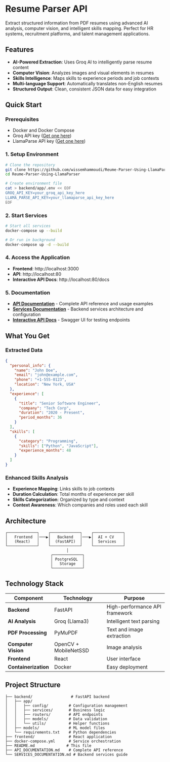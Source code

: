 # Resume Parser API

Extract structured information from PDF resumes using advanced AI analysis, computer vision, and intelligent skills mapping. Perfect for HR systems, recruitment platforms, and talent management applications.

##  Features

- **AI-Powered Extraction**: Uses Groq AI to intelligently parse resume content
- **Computer Vision**: Analyzes images and visual elements in resumes
- **Skills Intelligence**: Maps skills to experience periods and job contexts
- **Multi-language Support**: Automatically translates non-English resumes
- **Structured Output**: Clean, consistent JSON data for easy integration

##  Quick Start

### Prerequisites
- Docker and Docker Compose
- Groq API key ([Get one here](https://console.groq.com/))
- LlamaParse API key ([Get one here](https://cloud.llamaindex.ai/))

### 1. Setup Environment
```bash
# Clone the repository
git clone https://github.com/wissemhammoudi/Reume-Parser-Using-LlamaParser
cd Reume-Parser-Using-LlamaParser

# Create environment file
cat > backend/app/.env << EOF
GROQ_API_KEY=your_groq_api_key_here
LLAMA_PARSE_API_KEY=your_llamaparse_api_key_here
EOF
```

### 2. Start Services
```bash
# Start all services
docker-compose up --build

# Or run in background
docker-compose up -d --build
```

### 4. Access the Application
- **Frontend**: http://localhost:3000
- **API**: http://localhost:80
- **Interactive API Docs**: http://localhost:80/docs

### 5. Documentation
- **[API Documentation](./API_DOCUMENTATION.md)** - Complete API reference and usage examples
- **[Services Documentation](./SERVICES_DOCUMENTATION.md)** - Backend services architecture and configuration
- **[Interactive API Docs](http://localhost:80/docs)** - Swagger UI for testing endpoints

##  What You Get

### Extracted Data
```json
{
  "personal_info": {
    "name": "John Doe",
    "email": "john@example.com",
    "phone": "+1-555-0123",
    "location": "New York, USA"
  },
  "experience": [
    {
      "title": "Senior Software Engineer",
      "company": "Tech Corp",
      "duration": "2020 - Present",
      "period_months": 36
    }
  ],
  "skills": [
    {
      "category": "Programming",
      "skills": ["Python", "JavaScript"],
      "experience_months": 48
    }
  ]
}
```

### Enhanced Skills Analysis
- **Experience Mapping**: Links skills to job contexts
- **Duration Calculation**: Total months of experience per skill
- **Skills Categorization**: Organized by type and context
- **Context Awareness**: Which companies and roles used each skill

## Architecture

```
┌─────────────┐    ┌─────────────┐    ┌─────────────┐
│   Frontend  │───▶│   Backend   │───▶│  AI + CV    │
│   (React)   │    │  (FastAPI)  │    │  Services   │
└─────────────┘    └─────────────┘    └─────────────┘
                           │
                    ┌─────────────┐
                    │ PostgreSQL  │
                    │   Storage   │
                    └─────────────┘
```

##  Technology Stack

| Component | Technology | Purpose |
|-----------|------------|---------|
| **Backend** | FastAPI | High-performance API framework |
| **AI Analysis** | Groq (Llama3) | Intelligent text parsing |
| **PDF Processing** | PyMuPDF | Text and image extraction |
| **Computer Vision** | OpenCV + MobileNetSSD | Image analysis |
| **Frontend** | React | User interface |
| **Containerization** | Docker | Easy deployment |

##  Project Structure

```
├── backend/                 # FastAPI backend
│   ├── app/
│   │   ├── config/         # Configuration management
│   │   ├── services/       # Business logic
│   │   ├── routers/        # API endpoints
│   │   ├── models/         # Data validation
│   │   └── utils/          # Helper functions
│   ├── models/             # ML model files
│   └── requirements.txt    # Python dependencies
├── frontend/               # React application
├── docker-compose.yml      # Service orchestration
├── README.md              # This file
├── API_DOCUMENTATION.md    # Complete API reference
└── SERVICES_DOCUMENTATION.md # Backend services guide
```
